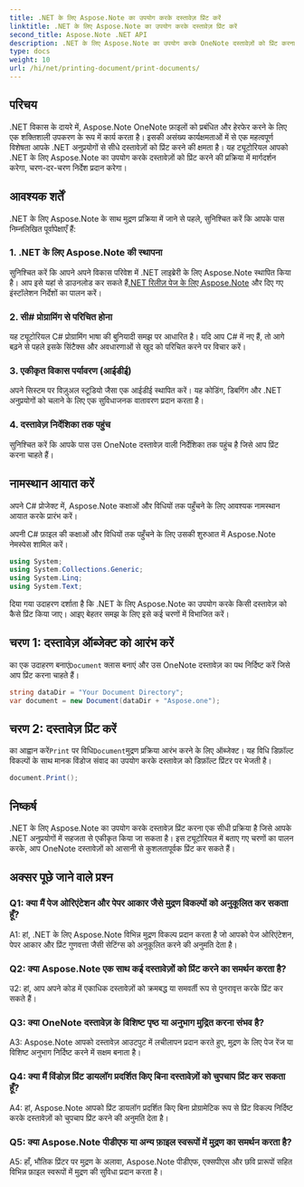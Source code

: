 ```yaml
---
title: .NET के लिए Aspose.Note का उपयोग करके दस्तावेज़ प्रिंट करें
linktitle: .NET के लिए Aspose.Note का उपयोग करके दस्तावेज़ प्रिंट करें
second_title: Aspose.Note .NET API
description: .NET के लिए Aspose.Note का उपयोग करके OneNote दस्तावेज़ों को प्रिंट करना सीखें। आपके .NET अनुप्रयोगों में निर्बाध एकीकरण के लिए चरण-दर-चरण मार्गदर्शिका।
type: docs
weight: 10
url: /hi/net/printing-document/print-documents/
---
```

## परिचय

.NET विकास के दायरे में, Aspose.Note OneNote फ़ाइलों को प्रबंधित और हेरफेर करने के लिए एक शक्तिशाली उपकरण के रूप में कार्य करता है। इसकी असंख्य कार्यक्षमताओं में से एक महत्वपूर्ण विशेषता आपके .NET अनुप्रयोगों से सीधे दस्तावेज़ों को प्रिंट करने की क्षमता है। यह ट्यूटोरियल आपको .NET के लिए Aspose.Note का उपयोग करके दस्तावेज़ों को प्रिंट करने की प्रक्रिया में मार्गदर्शन करेगा, चरण-दर-चरण निर्देश प्रदान करेगा।

## आवश्यक शर्तें

.NET के लिए Aspose.Note के साथ मुद्रण प्रक्रिया में जाने से पहले, सुनिश्चित करें कि आपके पास निम्नलिखित पूर्वापेक्षाएँ हैं:

### 1. .NET के लिए Aspose.Note की स्थापना

 सुनिश्चित करें कि आपने अपने विकास परिवेश में .NET लाइब्रेरी के लिए Aspose.Note स्थापित किया है। आप इसे यहां से डाउनलोड कर सकते हैं[.NET रिलीज़ पेज के लिए Aspose.Note](https://releases.aspose.com/note/net/) और दिए गए इंस्टॉलेशन निर्देशों का पालन करें।

### 2. सी# प्रोग्रामिंग से परिचित होना

यह ट्यूटोरियल C# प्रोग्रामिंग भाषा की बुनियादी समझ पर आधारित है। यदि आप C# में नए हैं, तो आगे बढ़ने से पहले इसके सिंटैक्स और अवधारणाओं से खुद को परिचित करने पर विचार करें।

### 3. एकीकृत विकास पर्यावरण (आईडीई)

अपने सिस्टम पर विज़ुअल स्टूडियो जैसा एक आईडीई स्थापित करें। यह कोडिंग, डिबगिंग और .NET अनुप्रयोगों को चलाने के लिए एक सुविधाजनक वातावरण प्रदान करता है।

### 4. दस्तावेज़ निर्देशिका तक पहुंच

सुनिश्चित करें कि आपके पास उस OneNote दस्तावेज़ वाली निर्देशिका तक पहुंच है जिसे आप प्रिंट करना चाहते हैं।

## नामस्थान आयात करें

अपने C# प्रोजेक्ट में, Aspose.Note कक्षाओं और विधियों तक पहुँचने के लिए आवश्यक नामस्थान आयात करके प्रारंभ करें।

अपनी C# फ़ाइल की कक्षाओं और विधियों तक पहुँचने के लिए उसकी शुरुआत में Aspose.Note नेमस्पेस शामिल करें।

```csharp
using System;
using System.Collections.Generic;
using System.Linq;
using System.Text;
```

दिया गया उदाहरण दर्शाता है कि .NET के लिए Aspose.Note का उपयोग करके किसी दस्तावेज़ को कैसे प्रिंट किया जाए। आइए बेहतर समझ के लिए इसे कई चरणों में विभाजित करें।

## चरण 1: दस्तावेज़ ऑब्जेक्ट को आरंभ करें

 का एक उदाहरण बनाएं`Document` क्लास बनाएं और उस OneNote दस्तावेज़ का पथ निर्दिष्ट करें जिसे आप प्रिंट करना चाहते हैं।

```csharp
string dataDir = "Your Document Directory";
var document = new Document(dataDir + "Aspose.one");
```

## चरण 2: दस्तावेज़ प्रिंट करें

 का आह्वान करें`Print` पर विधि`Document`मुद्रण प्रक्रिया आरंभ करने के लिए ऑब्जेक्ट। यह विधि डिफ़ॉल्ट विकल्पों के साथ मानक विंडोज संवाद का उपयोग करके दस्तावेज़ को डिफ़ॉल्ट प्रिंटर पर भेजती है।

```csharp
document.Print();
```

## निष्कर्ष

.NET के लिए Aspose.Note का उपयोग करके दस्तावेज़ प्रिंट करना एक सीधी प्रक्रिया है जिसे आपके .NET अनुप्रयोगों में सहजता से एकीकृत किया जा सकता है। इस ट्यूटोरियल में बताए गए चरणों का पालन करके, आप OneNote दस्तावेज़ों को आसानी से कुशलतापूर्वक प्रिंट कर सकते हैं।

## अक्सर पूछे जाने वाले प्रश्न

### Q1: क्या मैं पेज ओरिएंटेशन और पेपर आकार जैसे मुद्रण विकल्पों को अनुकूलित कर सकता हूँ?

A1: हां, .NET के लिए Aspose.Note विभिन्न मुद्रण विकल्प प्रदान करता है जो आपको पेज ओरिएंटेशन, पेपर आकार और प्रिंट गुणवत्ता जैसी सेटिंग्स को अनुकूलित करने की अनुमति देता है।

### Q2: क्या Aspose.Note एक साथ कई दस्तावेज़ों को प्रिंट करने का समर्थन करता है?

उ2: हां, आप अपने कोड में एकाधिक दस्तावेज़ों को क्रमबद्ध या समवर्ती रूप से पुनरावृत्त करके प्रिंट कर सकते हैं।

### Q3: क्या OneNote दस्तावेज़ के विशिष्ट पृष्ठ या अनुभाग मुद्रित करना संभव है?

A3: Aspose.Note आपको दस्तावेज़ आउटपुट में लचीलापन प्रदान करते हुए, मुद्रण के लिए पेज रेंज या विशिष्ट अनुभाग निर्दिष्ट करने में सक्षम बनाता है।

### Q4: क्या मैं विंडोज़ प्रिंट डायलॉग प्रदर्शित किए बिना दस्तावेज़ों को चुपचाप प्रिंट कर सकता हूँ?

A4: हां, Aspose.Note आपको प्रिंट डायलॉग प्रदर्शित किए बिना प्रोग्रामेटिक रूप से प्रिंट विकल्प निर्दिष्ट करके दस्तावेज़ों को चुपचाप प्रिंट करने की अनुमति देता है।

### Q5: क्या Aspose.Note पीडीएफ या अन्य फ़ाइल स्वरूपों में मुद्रण का समर्थन करता है?

A5: हाँ, भौतिक प्रिंटर पर मुद्रण के अलावा, Aspose.Note पीडीएफ, एक्सपीएस और छवि प्रारूपों सहित विभिन्न फ़ाइल स्वरूपों में मुद्रण की सुविधा प्रदान करता है।